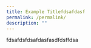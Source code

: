 ```yaml
---
title: Example Titlefdsafdasf
permalink: /permalink/
description: ""
---
```

fdsafdsfdsafdasfasdfdsffdsa